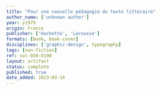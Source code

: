 ```yaml
---
title: "Pour une nouvelle pédagogie du texte litteraire"
author_name: ['unknown author']
year: y1979
origin: France
publisher: ['Hachette', 'Larousse']
formats: [book, book-cover]
disciplines: ['graphic-design', typography]
tags: [non-fiction]
ref: sol-030-0190
layout: artifact
status: complete
published: true
date_added: 2023-03-14
---
```

